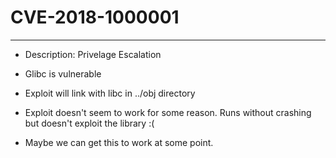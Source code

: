 # CVE-2018-1000001
---
* Description: Privelage Escalation
* Glibc is vulnerable
* Exploit will link with libc in ../obj directory
* Exploit doesn't seem to work for some reason. Runs without crashing but doesn't exploit the library :(

* Maybe we can get this to work at some point. 